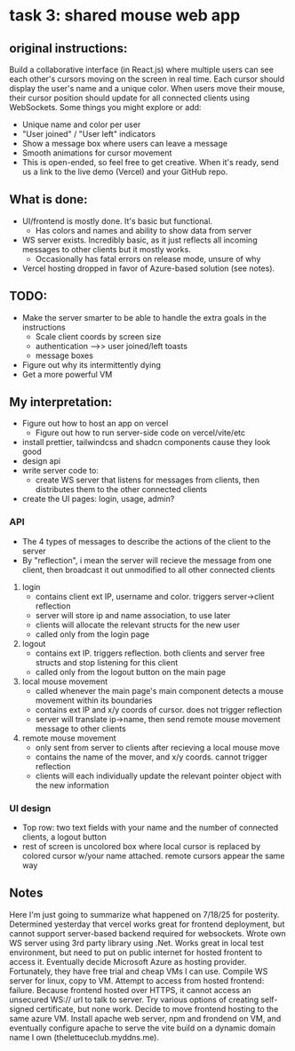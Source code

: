 # task 3: shared mouse web app

## original instructions:
Build a collaborative interface (in React.js) where multiple users can see each other's cursors moving on the screen in real time.
Each cursor should display the user's name and a unique color.
When users move their mouse, their cursor position should update for all connected clients using WebSockets.
Some things you might explore or add:
- Unique name and color per user
- "User joined" / "User left" indicators
- Show a message box where users can leave a message
- Smooth animations for cursor movement
- This is open-ended, so feel free to get creative. When it's ready, send us a link to the live demo (Vercel) and your GitHub repo.

## What is done:
- UI/frontend is mostly done. It's basic but functional.
	- Has colors and names and ability to show data from server
- WS server exists. Incredibly basic, as it just reflects all incoming messages to other clients but it mostly works.
	- Occasionally has fatal errors on release mode, unsure of why
- Vercel hosting dropped in favor of Azure-based solution (see notes).

## TODO:
- Make the server smarter to be able to handle the extra goals in the instructions
	- Scale client coords by screen size
	- authentication -->> user joined/left toasts
	- message boxes
- Figure out why its intermittently dying
- Get a more powerful VM


## My interpretation:
- Figure out how to host an app on vercel
  - Figure out how to run server-side code on vercel/vite/etc
- install prettier, tailwindcss and shadcn components cause they look good
- design api
- write server code to:
  - create WS server that listens for messages from clients, then distributes them to the other connected clients
- create the UI pages: login, usage, admin?


### API
- The 4 types of messages to describe the actions of the client to the server
- By "reflection", i mean the server will recieve the message from one client, then broadcast it out unmodified to all other connected clients
1. login
   - contains client ext IP, username and color. triggers server->client reflection
   - server will store ip and name association, to use later
   - clients will allocate the relevant structs for the new user
   - called only from the login page
2. logout
   - contains ext IP. triggers reflection. both clients and server free structs and stop listening for this client
   - called only from the logout button on the main page
3. local mouse movement
   - called whenever the main page's main component detects a mouse movement within its boundaries
   - contains ext IP and x/y coords of cursor. does not trigger reflection
   - server will translate ip->name, then send remote mouse movement message to other clients
4. remote mouse movement
   - only sent from server to clients after recieving a local mouse move
   - contains the name of the mover, and x/y coords. cannot trigger reflection
   - clients will each individually update the relevant pointer object with the new information


### UI design
- Top row: two text fields with your name and the number of connected clients, a logout button
- rest of screen is uncolored box where local cursor is replaced by colored cursor w/your name attached. remote cursors appear the same way

## Notes
Here I'm just going to summarize what happened on 7/18/25 for posterity.
Determined yesterday that vercel works great for frontend deployment, but cannot support server-based backend required for websockets.
Wrote own WS server using 3rd party library using .Net. Works great in local test environment, but need to put on public internet for hosted frontent to access it.
Eventually decide Microsoft Azure as hosting provider. Fortunately, they have free trial and cheap VMs I can use. Compile WS server for linux, copy to VM.
Attempt to access from hosted frontend: failure. Because frontend hosted over HTTPS, it cannot access an unsecured WS:// url to talk to server.
Try various options of creating self-signed certificate, but none work. Decide to move frontend hosting to the same azure VM.
Install apache web server, npm and frondend on VM, and eventually configure apache to serve the vite build on a dynamic domain name I own (thelettuceclub.myddns.me).
